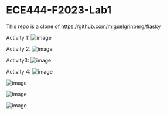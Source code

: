 # ECE444-F2023-Lab1
This repo is a clone of https://github.com/miguelgrinberg/flasky

Activity 1:
![image](https://github.com/mvernooy3687/ECE444-F2023-Lab1/assets/71790275/93f97d47-485b-4b67-8c55-f20382213a23)

Activity 2:
![image](https://github.com/mvernooy3687/ECE444-F2023-Lab1/assets/71790275/1998bbd8-9900-4c37-8ba1-ae5e3bfa74e0)

Activity3:
![image](https://github.com/mvernooy3687/ECE444-F2023-Lab1/assets/71790275/5eff70b8-ebcc-4657-b13c-f6896a048856)

Activity 4:
![image](https://github.com/mvernooy3687/ECE444-F2023-Lab1/assets/71790275/3fd1a3b3-fb04-4a10-b082-94f1be85da71)

![image](https://github.com/mvernooy3687/ECE444-F2023-Lab1/assets/71790275/2aef06ba-4f83-4cb9-bdb3-ac394b132db2)

![image](https://github.com/mvernooy3687/ECE444-F2023-Lab1/assets/71790275/d279d11d-a1ab-46cc-9b53-800f22b63b25)

![image](https://github.com/mvernooy3687/ECE444-F2023-Lab1/assets/71790275/c2a475fd-66d3-4d0f-ad9b-423af8be2df4)







